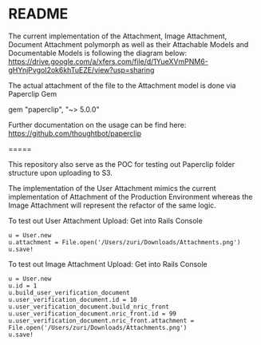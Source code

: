 # README

The current implementation of the Attachment, Image Attachment, Document
Attachment polymorph as well as their Attachable Models and Documentable Models
is following the diagram below:
https://drive.google.com/a/xfers.com/file/d/1YueXVmPNM6-gHYnjPvgoI2ok6khTuEZE/view?usp=sharing

The actual attachment of the file to the Attachment model is done via Paperclip
Gem

gem "paperclip", "~> 5.0.0"

Further documentation on the usage can be find here:
https://github.com/thoughtbot/paperclip

=====

This repository also serve as the POC for testing out Paperclip folder structure
upon uploading to S3.

The implementation of the User Attachment mimics the current implementation of
Attachment of the Production Environment whereas the Image Attachment will
represent the refactor of the same logic.

To test out User Attachment Upload: Get into Rails Console

```
u = User.new
u.attachment = File.open('/Users/zuri/Downloads/Attachments.png')
u.save!
```

To test out Image Attachment Upload: Get into Rails Console

```
u = User.new
u.id = 1
u.build_user_verification_document
u.user_verification_document.id = 10
u.user_verification_document.build_nric_front
u.user_verification_document.nric_front.id = 99
u.user_verification_document.nric_front.attachment = File.open('/Users/zuri/Downloads/Attachments.png')
u.save!
```
